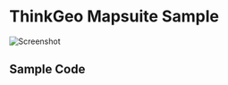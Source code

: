 # ThinkGeo Mapsuite Sample

![Screenshot](https://github.com/thinkgeogithub/TestRepo/blob/master/friendsnetwork.png)

## Sample Code
